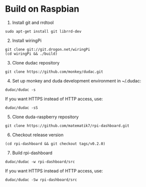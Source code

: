 # Build on Raspbian

1. Install git and rrdtool
```
sudo apt-get install git librrd-dev
```
2. Install wiringPi
```
git clone git://git.drogon.net/wiringPi
(cd wiringPi && ./build)
```
3. Clone dudac repository
```
git clone https://github.com/monkey/dudac.git
```
4. Set up monkey and duda development environment in ~/.dudac:
```
dudac/dudac -s
```
If you want HTTPS instead of HTTP access, use:
```
dudac/dudac -sS
```
5. Clone duda-raspberry repository
```
git clone https://github.com/matematik7/rpi-dashboard.git
```
6. Checkout release version
```
(cd rpi-dashboard && git checkout tags/v0.2.0)
```
7. Build rpi-dashboard
```
dudac/dudac -w rpi-dashboard/src
```
If you want HTTPS instead of HTTP access, use:
```
dudac/dudac -Sw rpi-dashboard/src
```
